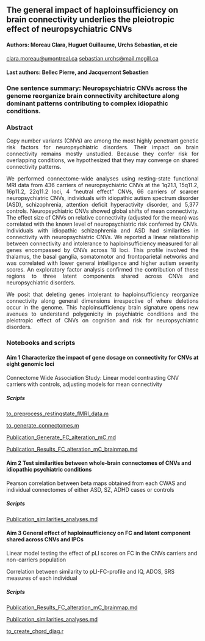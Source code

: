 ## The general impact of haploinsufficiency on brain connectivity underlies the pleiotropic effect of neuropsychiatric CNVs

#### Authors: Moreau Clara, Huguet Guillaume, Urchs Sebastian, et cie
clara.moreau@umontreal.ca
sebastian.urchs@mail.mcgill.ca 

#### Last authors: Bellec Pierre, and Jacquemont Sebastien 

### One sentence summary: Neuropsychiatric CNVs across the genome reorganize brain connectivity architecture along dominant patterns contributing to complex idiopathic conditions.

### Abstract
<p align="justify"> Copy number variants (CNVs) are among the most highly penetrant genetic risk factors for neuropsychiatric disorders. Their impact on brain connectivity remains mostly unstudied. Because they confer risk for overlapping conditions, we hypothesized that they may converge on shared connectivity patterns. </p>
<p align="justify"> We performed connectome-wide analyses using resting-state functional MRI data from 436 carriers of neuropsychiatric CNVs at the 1q21.1, 15q11.2, 16p11.2, 22q11.2 loci, 4 “neutral effect” CNVs, 66 carriers of scarcer neuropsychiatric CNVs, individuals with idiopathic autism spectrum disorder (ASD), schizophrenia, attention deficit hyperactivity disorder, and 5,377 controls.
Neuropsychiatric CNVs showed global shifts of mean connectivity. The effect size of CNVs on relative connectivity (adjusted for the mean) was correlated with the known level of neuropsychiatric risk conferred by CNVs. Individuals with idiopathic schizophrenia and ASD had similarities in connectivity with neuropsychiatric CNVs. We reported a linear relationship between connectivity and intolerance to haploinsufficiency measured for all genes encompassed by CNVs across 18 loci. This profile involved the thalamus, the basal ganglia, somatomotor and frontoparietal networks and was correlated with lower general intelligence and higher autism severity scores. An exploratory factor analysis confirmed the contribution of these regions to three latent components shared across CNVs and neuropsychiatric disorders. </p>
<p align="justify"> We posit that deleting genes intolerant to haploinsufficiency reorganize connectivity along general dimensions irrespective of where deletions occur in the genome. This haploinsufficiency brain signature opens new avenues to understand polygenicity in psychiatric conditions and the pleiotropic effect of CNVs on cognition and risk for neuropsychiatric disorders. </p>

### Notebooks and scripts

#### Aim 1 Characterize the impact of gene dosage on connectivity for CNVs at eight genomic loci

Connectome Wide Association Study: Linear model contrasting CNV carriers with controls, adjusting models for mean connectivity </p>
##### Scripts
[to_preprocess_restingstate_fMRI_data.m](https://github.com/claramoreau9/NeuropsychiatricCNVs_Connectivity/blob/master/to_preprocess_restingstate_fMRI_data.m) </p>
[to_generate_connectomes.m](https://github.com/claramoreau9/NeuropsychiatricCNVs_Connectivity/blob/master/to_generate_connectomes.m) </p>
[Publication_Generate_FC_alteration_mC.md](https://github.com/claramoreau9/NeuropsychiatricCNVs_Connectivity/blob/master/Publication_Generate_FC_alteration_mC.md)</p>
[Publication_Results_FC_alteration_mC_brainmap.md](https://github.com/claramoreau9/NeuropsychiatricCNVs_Connectivity/blob/master/Publication_Results_FC_alteration_mC_brainmap.md)</p>


#### Aim 2 Test similarities between whole-brain connectomes of CNVs and idiopathic psychiatric conditions
Pearson correlation between beta maps obtained from each CWAS and individual connectomes of either ASD, SZ, ADHD cases or controls 
##### Scripts
[Publication_similarities_analyses.md](https://github.com/claramoreau9/NeuropsychiatricCNVs_Connectivity/blob/master/Publication_similarities_analyses.md) </p>

#### Aim 3 General effect of haploinsufficiency on FC and latent component shared across CNVs and IPCs
Linear model testing the effect of pLI scores on FC in the CNVs carriers and non-carriers population </p>
Correlation between similarity to pLI-FC-profile and IQ, ADOS, SRS measures of each individual </p>
##### Scripts
[Publication_Results_FC_alteration_mC_brainmap.md](https://github.com/claramoreau9/NeuropsychiatricCNVs_Connectivity/blob/master/Publication_Results_FC_alteration_mC_brainmap.md)</p>
[Publication_similarities_analyses.md](https://github.com/claramoreau9/NeuropsychiatricCNVs_Connectivity/blob/master/Publication_similarities_analyses.md) </p>
[to_create_chord_diag.r](https://github.com/claramoreau9/NeuropsychiatricCNVs_Connectivity/blob/master/to_create_chord_diag.r) </p>
